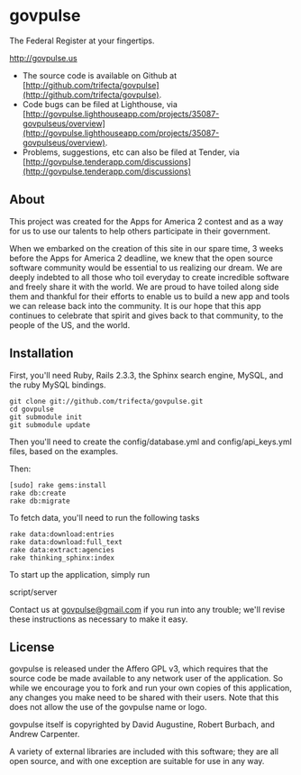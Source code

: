 govpulse
========

The Federal Register at your fingertips.
 
http://govpulse.us

* The source code is available on Github at [http://github.com/trifecta/govpulse](http://github.com/trifecta/govpulse).
* Code bugs can be filed at Lighthouse, via [http://govpulse.lighthouseapp.com/projects/35087-govpulseus/overview](http://govpulse.lighthouseapp.com/projects/35087-govpulseus/overview).
* Problems, suggestions, etc can also be filed at Tender, via [http://govpulse.tenderapp.com/discussions](http://govpulse.tenderapp.com/discussions)

About
------------

This project was created for the Apps for America 2 contest and as a way for us to use our talents to help others participate in their government.

When we embarked on the creation of this site in our spare time, 3 weeks before the Apps for America 2 deadline, we knew that the open source software community would be essential to us realizing our dream. We are deeply indebted to all those who toil everyday to create incredible software and freely share it with the world. We are proud to have toiled along side them and thankful for their efforts to enable us to build a new app and tools we can release back into the community. It is our hope that this app continues to celebrate that spirit and gives back to that community, to the people of the US, and the world.

Installation
------------

First, you'll need Ruby, Rails 2.3.3, the Sphinx search engine, MySQL, and the ruby MySQL bindings.

    git clone git://github.com/trifecta/govpulse.git
    cd govpulse
    git submodule init
    git submodule update
    
Then you'll need to create the config/database.yml and config/api_keys.yml files, based on the examples.

Then:

    [sudo] rake gems:install
    rake db:create
    rake db:migrate

To fetch data, you'll need to run the following tasks

    rake data:download:entries
    rake data:download:full_text
    rake data:extract:agencies
    rake thinking_sphinx:index

To start up the application, simply run

   script/server

Contact us at govpulse@gmail.com if you run into any trouble; we'll revise these instructions as necessary to make it easy.

License
-------

govpulse is released under the Affero GPL v3, which requires that the source code be made available to any network user of the application. So while we encourage you to fork and run your own copies of this application, any changes you make need to be shared with their users.  Note that this does not allow the use of the govpulse name or logo.

govpulse itself is copyrighted by David Augustine, Robert Burbach, and Andrew Carpenter.

A variety of external libraries are included with this software; they are all open source, and with one exception are suitable for use in any way.  